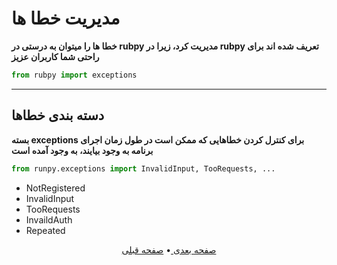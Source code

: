 # مدیریت خطا ها
**خطا ها را میتوان به درستی در rubpy مدیریت کرد، زیرا در rubpy تعریف شده اند برای راحتی شما کاربران عزیز**
```python
from rubpy import exceptions
```
___
## دسته بندی خطاها
**بسته exceptions برای کنترل کردن خطاهایی که ممکن است در طول زمان اجرای برنامه به وجود بیایند،  به وجود آمده است**
```python
from runpy.exceptions import InvalidInput, TooRequests, ...
```
- NotRegistered
- InvalidInput
- TooRequests
- InvaildAuth
- Repeated

<p align="center">
    <a href="https://github.com/shayanheidari01/rubika/blob/master/docs/Error-Handling.md">
        صفحه بعدی
    </a>
  •
  <a href="https://github.com/shayanheidari01/rubika/blob/master/docs/Authorization.md">
        صفحه قبلی
    </a>
</p>
